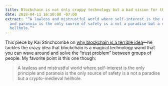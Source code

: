 ```yaml
---
title: Blockchain is not only crappy technology but a bad vision for the future
date: 2018-04-11 16:50:00 -07:00
extract: "“A lawless and mistrustful world where self-interest is the only principle
  and paranoia is the only source of safety is a not a paradise but a crypto-medieval
  hellhole.”"
---
```


This piece by Kai Stinchcombe on [why blockchain is a terrible idea](https://medium.com/@kaistinchcombe/decentralized-and-trustless-crypto-paradise-is-actually-a-medieval-hellhole-c1ca122efdec)—he tackles the crazy idea that blockchain is a magical technology wand that you can wave around and solve the “trust problem” between groups of people. My favorite point is this one though:

> A lawless and mistrustful world where self-interest is the only principle and paranoia is the only source of safety is a not a paradise but a crypto-medieval hellhole.
